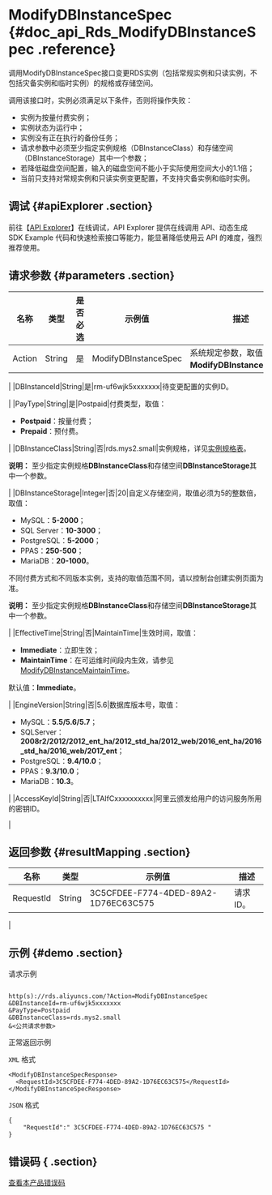 # ModifyDBInstanceSpec {#doc_api_Rds_ModifyDBInstanceSpec .reference}

调用ModifyDBInstanceSpec接口变更RDS实例（包括常规实例和只读实例，不包括灾备实例和临时实例）的规格或存储空间。

调用该接口时，实例必须满足以下条件，否则将操作失败：

-   实例为按量付费实例；
-   实例状态为运行中；
-   实例没有正在执行的备份任务；
-   请求参数中必须至少指定实例规格（DBInstanceClass）和存储空间（DBInstanceStorage）其中一个参数；
-   若降低磁盘空间配置，输入的磁盘空间不能小于实际使用空间大小的1.1倍；
-   当前只支持对常规实例和只读实例变更配置，不支持灾备实例和临时实例。

## 调试 {#apiExplorer .section}

前往【[API Explorer](https://api.aliyun.com/#product=Rds&api=ModifyDBInstanceSpec)】在线调试，API Explorer 提供在线调用 API、动态生成 SDK Example 代码和快速检索接口等能力，能显著降低使用云 API 的难度，强烈推荐使用。

## 请求参数 {#parameters .section}

|名称|类型|是否必选|示例值|描述|
|--|--|----|---|--|
|Action|String|是|ModifyDBInstanceSpec|系统规定参数，取值：**ModifyDBInstanceSpec**。

 |
|DBInstanceId|String|是|rm-uf6wjk5xxxxxxx|待变更配置的实例ID。

 |
|PayType|String|是|Postpaid|付费类型，取值：

 -   **Postpaid**：按量付费；
-   **Prepaid**：预付费。

 |
|DBInstanceClass|String|否|rds.mys2.small|实例规格，详见[实例规格表](~~26312~~)。

 **说明：** 至少指定实例规格**DBInstanceClass**和存储空间**DBInstanceStorage**其中一个参数。

 |
|DBInstanceStorage|Integer|否|20|自定义存储空间，取值必须为5的整数倍，取值：

 -   MySQL：**5-2000**；
-   SQL Server：**10-3000**；
-   PostgreSQL：**5-2000**；
-   PPAS：**250-500**；
-   MariaDB：**20-1000**。

 不同付费方式和不同版本实例，支持的取值范围不同，请以控制台创建实例页面为准。

 **说明：** 至少指定实例规格**DBInstanceClass**和存储空间**DBInstanceStorage**其中一个参数。

 |
|EffectiveTime|String|否|MaintainTime|生效时间，取值：

 -   **Immediate**：立即生效；
-   **MaintainTime**：在可运维时间段内生效，请参见[ModifyDBInstanceMaintainTime](~~26249~~)。

 默认值：**Immediate**。

 |
|EngineVersion|String|否|5.6|数据库版本号，取值：

 -   MySQL：**5.5/5.6/5.7**；
-   SQLServer：**2008r2/2012/2012\_ent\_ha/2012\_std\_ha/2012\_web/2016\_ent\_ha/2016\_std\_ha/2016\_web/2017\_ent**；
-   PostgreSQL：**9.4/10.0**；
-   PPAS：**9.3/10.0**；
-   MariaDB：**10.3**。

 |
|AccessKeyId|String|否|LTAIfCxxxxxxxxxx|阿里云颁发给用户的访问服务所用的密钥ID。

 |

## 返回参数 {#resultMapping .section}

|名称|类型|示例值|描述|
|--|--|---|--|
|RequestId|String|3C5CFDEE-F774-4DED-89A2-1D76EC63C575|请求ID。

 |

## 示例 {#demo .section}

请求示例

``` {#request_demo}

http(s)://rds.aliyuncs.com/?Action=ModifyDBInstanceSpec
&DBInstanceId=rm-uf6wjk5xxxxxxx
&PayType=Postpaid
&DBInstanceClass=rds.mys2.small
&<公共请求参数>

```

正常返回示例

`XML` 格式

``` {#xml_return_success_demo}
<ModifyDBInstanceSpecResponse>
  <RequestId>3C5CFDEE-F774-4DED-89A2-1D76EC63C575</RequestId>
</ModifyDBInstanceSpecResponse>

```

`JSON` 格式

``` {#json_return_success_demo}
{
	"RequestId":" 3C5CFDEE-F774-4DED-89A2-1D76EC63C575 "
}
```

## 错误码 { .section}

[查看本产品错误码](https://error-center.aliyun.com/status/product/Rds)

